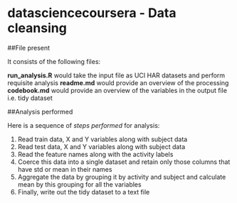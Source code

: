 datasciencecoursera - Data cleansing
====================================


##File present

It consists of the following files:

**run_analysis.R** would take the input file as UCI HAR datasets and perform requisite analysis
**readme.md** would provide an overview of the processing
**codebook.md** would provide an overview of the variables in the output file i.e. tidy dataset</b>

##Analysis performed

Here is a sequence of *steps performed* for analysis:

1. Read train data, X and Y variables along with subject data
2. Read test data, X and Y variables along with subject data
3. Read the feature names along with the activity labels
4. Coerce this data into a single dataset and retain only those columns that have std or mean in their names
5. Aggregate the data by grouping it by activity and subject and calculate mean by this grouping for all the variables
6. Finally, write out the tidy dataset to a text file
